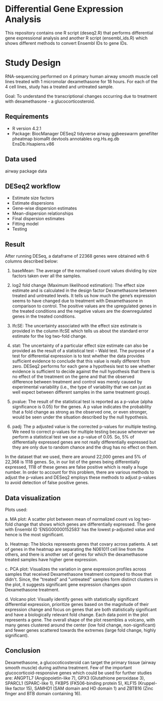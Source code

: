 # Differential Gene Expression Analysis
This repository contains one R script (deseq2.R) that performs differential gene expressional analysis and another R script (ensembl_ids.R) which shows different methods to convert Ensembl IDs to gene IDs.

# Study Design
RNA-sequencing performed on 4 primary human airway smooth muscle cell lines treated with 1 micromolar dexamethasone for 18 hours.
For each of the 4 cell lines, study has a treated and untreated sample.

Goal: To understand the transcriptional changes occurring due to treatment with dexamethasone - a glucocorticosteroid.


## Requirements
- R version 4.2.1
- Package:
BiocManager
DESeq2 
tidyverse
airway
ggbeeswarm
genefilter
pheatmap
biomaRt
devtools
annotables
org.Hs.eg.db
EnsDb.Hsapiens.v86

## Data used
airway package data

## DESeq2 workflow
- Estimate size factors
- Estimate dispersions
- Gene-wise dispersion estimates
- Mean-dispersion relationships
- Final dispersion estimates
- Fitting model
- Testing

## Result
After running DESeq, a dataframe of 22368 genes were obtained with 6 columns described below:

1. baseMean: The average of the normalised count values dividing by size factors taken over all the samples.

2. log2 fold change (Maximum likelihood estimation): The effect size estimate and is calculated in the design factor Dexamethasone between treated and untreated levels. 
   It tells us how much the gene’s expression seems to have changed due to treatment with Dexamethasone in comparison to control.
   The positive values are the upregulated genes in the treated conditions and the negative values are the downregulated genes in the treated conditions.

3. lfcSE: The uncertainty associated with the effect size estimate is provided in the column lfcSE which tells us about the standard error estimate for the log two-fold change.

4. stat: The uncertainty of a particular effect size estimate can also be provided as the result of a statistical test – Wald test.
   The purpose of a test for differential expression is to test whether the data provides sufficient evidence to conclude that this value is really different from zero.
   DESeq2 performs for each gene a hypothesis test to see whether evidence is sufficient to decide against the null hypothesis that there is no effect of the treatment on the gene and that the observed          
   difference between treatment and control was merely caused by experimental variability (i.e., the type of variability that we can just as well expect between different samples in the same treatment group).
   
5. pvalue: The result of the statistical test is reported as a p-value (alpha significance is 0.05) for the genes.
   A p value indicates the probability that a fold change as strong as the observed one, or even stronger, would be seen under the situation described by the null hypothesis.

6. padj: The p adjusted value is the corrected p-values for multiple testing.
   We need to correct p-values for multiple testing because whenever we perform a statistical test we use a p-value of 0.05.
   So, 5% of differentially expressed genes are not really differentially expressed but they are only due to random chance and the drug has no effect on them.

In the dataset that we used, there are around 22,000 genes and 5% of 22,368 is 1118 genes. 
So, in our list of the genes being differentially expressed, 1118 of these genes are false positive which is really a huge number. 
In order to account for this problem, there are various methods to adjust the p-values and DESeq2 employs these methods to adjust p-values to avoid detection of false positive genes.


## Data visualization 
Plots used:

   a. MA plot: A scatter plot between mean of normalized count vs log two-fold change that shows which genes are differentially expressed.
      The gene with Ensembl ID ‘ENSG00000152583’ has the lowest p-adjusted value and hence is the most significant.
   
   b. Heatmap: The blocks represents genes that covary across patients.
      A set of genes in the heatmap are separating the N061011 cell line from the others, and there is another set of genes for which the dexamethasone treated samples have higher gene expression.
   
   c. PCA plot: Visualizes the variation in gene expression profiles across samples that received Dexamethasone treatment compared to those that didn't.
      Since, the "treated" and "untreated" samples form distinct clusters in the plot, it suggests significant gene expression changes upon Dexamethasone treatment. 

   d. Volcano plot: Visually identify genes with statistically significant differential expression, prioritize genes based on the magnitude of their expression change and
      focus on genes that are both statistically significant and have a biologically relevant fold change.
      Each data point in the plot represents a gene.
      The overall shape of the plot resembles a volcano, with many genes clustered around the center (low fold change, non-significant) and
      fewer genes scattered towards the extremes (large fold change, highly significant).
   
   
## Conclusion
Dexamethasone, a glucocoticosteroid can target the primary tissue (airway smooth muscle) during asthma treatment. Few of the important glucocorticoid-responsive genes which could be used for further studies are:
ANGPTL7 (Angiopoietin-like 7), GPX3 (Glutathione peroxidase 3), SPARCL1 (SPARC-like 1), FKBP5 (FK506-binding protein 5), KLF15 (Kruppel-like factor 15), SAMHD1 (SAM domain and HD domain 1)	and 
ZBTB16 (Zinc finger and BTB domain containing 16).
